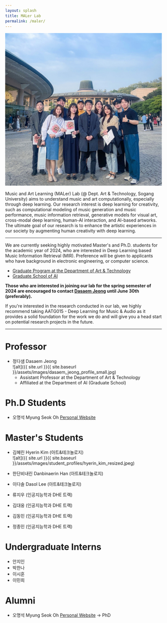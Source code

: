```yaml
---
layout: splash
title: MALer Lab
permalink: /maler/
---
```

[<img src="/assets/images/sac.jpg" width="600"/>](image.png)


Music and Art Learning (MALer) Lab (@ Dept. Art & Technology, Sogang University) aims to understand music and art computationally, especially through deep learning. Our research interest is deep learning for creativity, such as computational modeling of music generation and music performance, music information retrieval, generative models for visual art, cross-modal deep learning, human-AI interaction, and AI-based artworks. The ultimate goal of our research is to enhance the artistic experiences in our society by augmenting human creativity with deep learning.

---
We are currently seeking highly motivated Master's and Ph.D. students for the academic year of 2024, who are interested in Deep Learning based Music Information Retrieval (MIR). Preference will be given to applicants who have background in electronic engineering, or computer science.

- [Graduate Program at the Department of Art & Technology](http://creative.sogang.ac.kr/at_graduate_20161017/)
- [Graduate School of AI](https://ai.sogang.ac.kr/ai/index_new.html)


**Those who are interested in joining our lab for the spring semester of 2024 are encouraged to contact [Dasaem Jeong](mailto:dasaemj@sogang.ac.kr)
until June 30th (preferably).**


If you're interested in the research conducted in our lab, we highly recommend taking AATG015 - Deep Learning for Music & Audio as it provides a solid foundation for the work we do and will give you a head start on potential research projects in the future.
<!-- For any questions or further information, please contact [here](mailto:dasaemj@sogang.ac.kr) -->

---


# Professor
- 정다샘 Dasaem Jeong<br />
![alt]({{ site.url }}{{ site.baseurl }}/assets/images/dasaem_jeong_profile_small.jpg) 
	- Assistant Professor at the Department of Art & Technology
	- Affiliated at the Department of AI (Graduate School)

# Ph.D Students
- 오명석 Myung Seok Oh [Personal Website](https://hearenzo.com/) 

# Master's Students

- 김혜린 Hyerin Kim (아트&테크놀로지) <br/>
![alt]({{ site.url }}{{ site.baseurl }}/assets/images/student_profiles/hyerin_kim_resized.jpeg) <br />

- 한단비내린 Danbinaerin Han (아트&테크놀로지)

- 이다솔 Dasol Lee (아트&테크놀로지)

- 류지우 (인공지능학과 DHE 트랙)

- 김대웅 (인공지능학과 DHE 트랙)

- 김동민 (인공지능학과 DHE 트랙)

- 정종민 (인공지능학과 DHE 트랙)


# Undergraduate Interns
- 안지인
- 박한나
- 이시훈
- 이민희

# Alumni
- 오명석 Myung Seok Oh [Personal Website](https://hearenzo.com/) -> PhD

